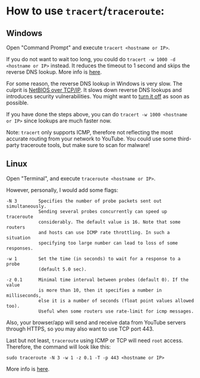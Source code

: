 # How to use `tracert`/`traceroute`:

## Windows

Open "Command Prompt" and execute `tracert <hostname or IP>`.

If you do not want to wait too long, you could do `tracert -w 1000 -d <hostname or IP>` instead. It reduces the timeout to 1 second and skips the reverse DNS lookup. More info is [here](https://www.lifewire.com/tracert-command-2618101).

For some reason, the reverse DNS lookup in Windows is very slow. The culprit is [NetBIOS over TCP/IP](https://en.wikipedia.org/wiki/NetBIOS_over_TCP/IP). It slows down reverse DNS lookups and introduces security vulnerabilities. You might want to [turn it off](https://woshub.com/how-to-disable-netbios-over-tcpip-and-llmnr-using-gpo/) as soon as possible.

If you have done the steps above, you can do `tracert -w 1000 <hostname or IP>` since lookups are much faster now.

Note: `tracert` only supports ICMP, therefore not reflecting the most accurate routing from your network to YouTube. You could use some third-party traceroute tools, but make sure to scan for malware!

## Linux

Open "Terminal", and execute `traceroute <hostname or IP>`.

However, personally, I would add some flags:

```
-N 3        Specifies the number of probe packets sent out simultaneously. 
            Sending several probes concurrently can speed up traceroute 
            considerably. The default value is 16. Note that some routers 
            and hosts can use ICMP rate throttling. In such a situation 
            specifying too large number can lead to loss of some responses.

-w 1        Set the time (in seconds) to wait for a response to a probe 
            (default 5.0 sec).

-z 0.1      Minimal time interval between probes (default 0). If the value 
            is more than 10, then it specifies a number in milliseconds, 
            else it is a number of seconds (float point values allowed too). 
            Useful when some routers use rate-limit for icmp messages.
```

Also, your browser/app will send and receive data from YouTube servers through HTTPS, so you may also want to use TCP port 443.

Last but not least, `traceroute` using ICMP or TCP will need `root` access. Therefore, the command will look like this:

```
sudo traceroute -N 3 -w 1 -z 0.1 -T -p 443 <hostname or IP>
```

More info is [here](https://linux.die.net/man/8/traceroute).
